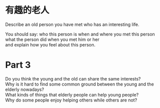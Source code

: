 # 有趣的老人  

Describe an old person you have met who has an interesting life.  

You should say: who this person is when and where you met this person what the person did when you met him or her   
and explain how you feel about this person.  

# Part 3  

Do you think the young and the old can share the same interests?   
Why is it hard to find some common ground between the young and the elderly nowadays?   
What kinds of things that elderly people can help young people?   
Why do some people enjoy helping others while others are not?  

